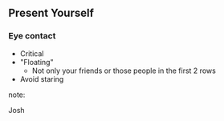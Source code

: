 ## Present Yourself

### Eye contact

* Critical
* "Floating"
  * Not only your friends or those people in the first 2 rows
* Avoid staring

note:

Josh
